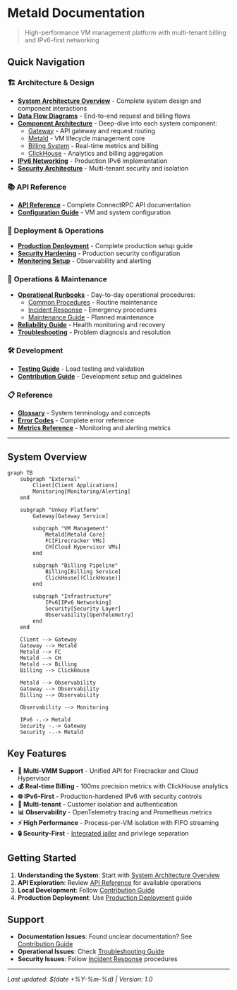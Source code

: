 # Metald Documentation

> High-performance VM management platform with multi-tenant billing and IPv6-first networking

## Quick Navigation

### 🏗️ **Architecture & Design**
- **[System Architecture Overview](architecture/overview.md)** - Complete system design and component interactions
- **[Data Flow Diagrams](architecture/data-flow.md)** - End-to-end request and billing flows
- **[Component Architecture](architecture/components/)** - Deep-dive into each system component:
  - [Gateway](architecture/components/gateway.md) - API gateway and request routing
  - [Metald](architecture/components/metald.md) - VM lifecycle management core
  - [Billing System](architecture/components/billing.md) - Real-time metrics and billing
  - [ClickHouse](architecture/components/clickhouse.md) - Analytics and billing aggregation
- **[IPv6 Networking](architecture/networking/ipv6.md)** - Production IPv6 implementation
- **[Security Architecture](architecture/security/overview.md)** - Multi-tenant security and isolation

### 📚 **API Reference**
- **[API Reference](api/reference.md)** - Complete ConnectRPC API documentation
- **[Configuration Guide](api/configuration.md)** - VM and system configuration

### 🚀 **Deployment & Operations**
- **[Production Deployment](deployment/production.md)** - Complete production setup guide
- **[Security Hardening](deployment/security-hardening.md)** - Production security configuration
- **[Monitoring Setup](deployment/monitoring-setup.md)** - Observability and alerting

### 🔧 **Operations & Maintenance**
- **[Operational Runbooks](operations/runbooks/)** - Day-to-day operational procedures:
  - [Common Procedures](operations/runbooks/common-procedures.md) - Routine maintenance
  - [Incident Response](operations/runbooks/incident-response.md) - Emergency procedures
  - [Maintenance Guide](operations/runbooks/maintenance.md) - Planned maintenance
- **[Reliability Guide](operations/reliability.md)** - Health monitoring and recovery
- **[Troubleshooting](operations/troubleshooting.md)** - Problem diagnosis and resolution

### 🛠️ **Development**
- **[Testing Guide](development/testing/stress-testing.md)** - Load testing and validation
- **[Contribution Guide](development/contribution-guide.md)** - Development setup and guidelines

### 📋 **Reference**
- **[Glossary](reference/glossary.md)** - System terminology and concepts
- **[Error Codes](reference/error-codes.md)** - Complete error reference
- **[Metrics Reference](reference/metrics-reference.md)** - Monitoring and alerting metrics

---

## System Overview

```mermaid
graph TB
    subgraph "External"
        Client[Client Applications]
        Monitoring[Monitoring/Alerting]
    end
    
    subgraph "Unkey Platform"
        Gateway[Gateway Service]
        
        subgraph "VM Management"
            Metald[Metald Core]
            FC[Firecracker VMs]
            CH[Cloud Hypervisor VMs]
        end
        
        subgraph "Billing Pipeline"
            Billing[Billing Service]
            ClickHouse[(ClickHouse)]
        end
        
        subgraph "Infrastructure"
            IPv6[IPv6 Networking]
            Security[Security Layer]
            Observability[OpenTelemetry]
        end
    end
    
    Client --> Gateway
    Gateway --> Metald
    Metald --> FC
    Metald --> CH
    Metald --> Billing
    Billing --> ClickHouse
    
    Metald --> Observability
    Gateway --> Observability
    Billing --> Observability
    
    Observability --> Monitoring
    
    IPv6 -.-> Metald
    Security -.-> Gateway
    Security -.-> Metald
```

## Key Features

- **🔄 Multi-VMM Support** - Unified API for Firecracker and Cloud Hypervisor
- **💰 Real-time Billing** - 100ms precision metrics with ClickHouse analytics
- **🌐 IPv6-First** - Production-hardened IPv6 with security controls
- **🏢 Multi-tenant** - Customer isolation and authentication
- **📊 Observability** - OpenTelemetry tracing and Prometheus metrics
- **⚡ High Performance** - Process-per-VM isolation with FIFO streaming
- **🔒 Security-First** - [Integrated jailer](integrated-jailer.md) and privilege separation

## Getting Started

1. **Understanding the System**: Start with [System Architecture Overview](architecture/overview.md)
2. **API Exploration**: Review [API Reference](api/reference.md) for available operations
3. **Local Development**: Follow [Contribution Guide](development/contribution-guide.md)
4. **Production Deployment**: Use [Production Deployment](deployment/production.md) guide

## Support

- **Documentation Issues**: Found unclear documentation? See [Contribution Guide](development/contribution-guide.md)
- **Operational Issues**: Check [Troubleshooting Guide](operations/troubleshooting.md)
- **Security Issues**: Follow [Incident Response](operations/runbooks/incident-response.md) procedures

---

*Last updated: $(date +%Y-%m-%d) | Version: 1.0*